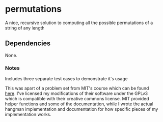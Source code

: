 # permutations
A nice, recursive solution to computing all the possible permutations of a string of any length

## Dependencies
None.

### Notes 
Includes three separate test cases to demonstrate it's usage

This was apart of a problem set from MIT's course which can be found [here](https://ocw.mit.edu/courses/electrical-engineering-and-computer-science/6-0001-introduction-to-computer-science-and-programming-in-python-fall-2016/). I've licensed my modifications of their software under the GPLv3 which is compatible with their creative commons license. MIT provided helper functions and some of the documentation, while I wrote the actual hangman implementation and documentation for how specific pieces of my implementation works.